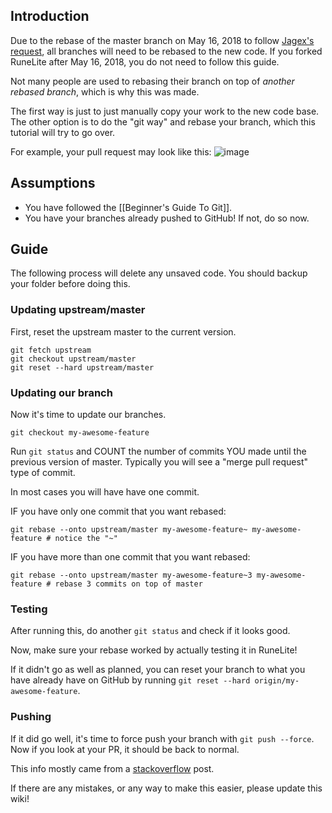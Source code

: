 ## Introduction
Due to the rebase of the master branch on May 16, 2018 to follow [Jagex's request](http://services.runescape.com/m=news/third-party-client-update?oldschool=1), all branches will need to be rebased to the new code. If you forked RuneLite after May 16, 2018, you do not need to follow this guide.

Not many people are used to rebasing their branch on top of *another rebased branch*, which is why this was made.

The first way is just to just manually copy your work to the new code base. The other option is to do the "git way" and rebase your branch, which this tutorial will try to go over.

For example, your pull request may look like this:
![image](https://user-images.githubusercontent.com/2388657/40209508-a6e6bef8-5a0d-11e8-81ce-83d741d8ada9.png)

## Assumptions
* You have followed the [[Beginner's Guide To Git]].
* You have your branches already pushed to GitHub! If not, do so now.

## Guide
The following process will delete any unsaved code. You should backup your folder before doing this.

### Updating upstream/master
First, reset the upstream master to the current version.
```
git fetch upstream
git checkout upstream/master
git reset --hard upstream/master
```

### Updating our branch
Now it's time to update our branches.
```
git checkout my-awesome-feature
```
Run `git status` and COUNT the number of commits YOU made until the previous version of master. Typically you will see a "merge pull request" type of commit.

In most cases you will have have one commit.

IF you have only one commit that you want rebased:
```
git rebase --onto upstream/master my-awesome-feature~ my-awesome-feature # notice the "~"
```
IF you have more than one commit that you want rebased:
```
git rebase --onto upstream/master my-awesome-feature~3 my-awesome-feature # rebase 3 commits on top of master
```

### Testing
After running this, do another `git status` and check if it looks good.

Now, make sure your rebase worked by actually testing it in RuneLite!

If it didn't go as well as planned, you can reset your branch to what you have already have on GitHub by running `git reset --hard origin/my-awesome-feature`.

### Pushing
If it did go well, it's time to force push your branch with `git push --force`. Now if you look at your PR, it should be back to normal.

This info mostly came from a [stackoverflow](https://stackoverflow.com/a/31882353) post.

If there are any mistakes, or any way to make this easier, please update this wiki!
